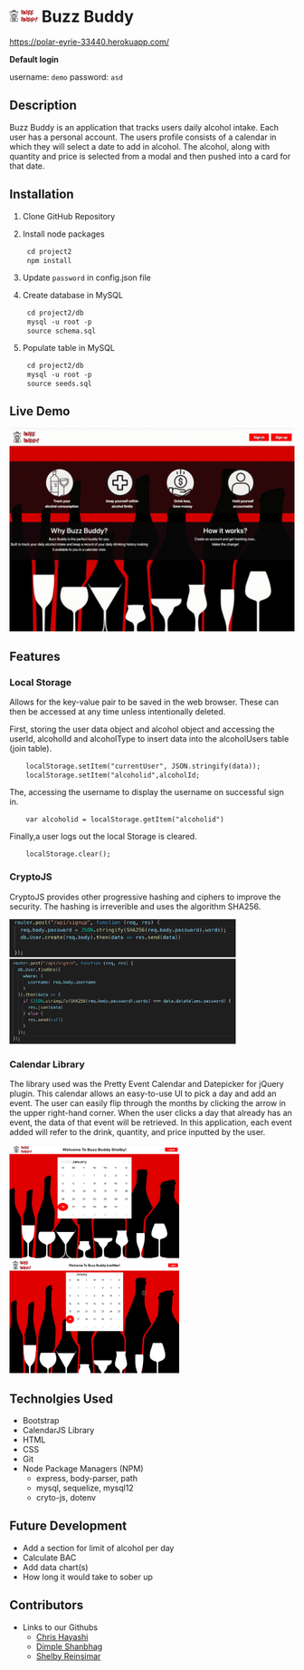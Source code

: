 # <img src="app/public/assets/images/logo1.png" width="50px"> Buzz Buddy 




https://polar-eyrie-33440.herokuapp.com/

**Default login**

username: `demo`
password: `asd`

## **Description**

 Buzz Buddy is an application that tracks users daily alcohol intake. Each user has a personal account. The users profile consists of a calendar in which they will select a date to add in alcohol.  The alcohol, along with quantity and price is selected from a modal and then pushed into a card for that date. 

## **Installation**

1. Clone GitHub Repository
2. Install node packages

        cd project2
        npm install
        
3. Update `password` in config.json file
4. Create database in MySQL

        cd project2/db
        mysql -u root -p
        source schema.sql

5. Populate table in MySQL

        cd project2/db
        mysql -u root -p
        source seeds.sql

## **Live Demo**


<img src="app/public/assets/images/demo.gif" width="600px">





## **Features**

### Local Storage

Allows for the key-value pair to be saved in the web browser. These can then be accessed at any time unless intentionally deleted. 

First, storing the user data object  and alcohol object and accessing the userId, alcoholId and alcoholType to insert data into the alcoholUsers table (join table).

        localStorage.setItem("currentUser", JSON.stringify(data));
        localStorage.setItem("alcoholid",alcoholId;


The, accessing the username to display the username
on successful sign in.

        var alcoholid = localStorage.getItem("alcoholid")

Finally,a user logs out the local Storage is cleared.

        localStorage.clear();


### CryptoJS

CryptoJS provides other progressive hashing and ciphers to improve the security. The hashing is irreverible and uses the algorithm SHA256.

<img src="app/public/assets/images/cryptoJs.png" width="400px">

<img src="app/public/assets/images/cryptoJS2.png" width="400px">


### Calendar Library

The library used was the Pretty Event Calendar and Datepicker for jQuery plugin. This calendar allows an easy-to-use UI to pick a day and add an event. The user can easily flip through the months by clicking the arrow in the upper right-hand corner. When the user clicks a day that already has an event, the data of that event will be retrieved. In this application, each event added will refer to the drink, quantity, and price inputted by the user.

<img src="app/public/assets/images/calendarJS.gif" width="300px" height="200px"> <img src="app/public/assets/images/calendarJS2.gif" width="300px" height="200px">


## **Technolgies Used**

* Bootstrap
* CalendarJS Library
* HTML
* CSS
* Git
* Node Package Managers (NPM)
    * express, body-parser, path
    * mysql, sequelize, mysql12
    * cryto-js, dotenv

## **Future Development**

* Add a section for limit of alcohol per day 
* Calculate BAC
* Add data chart(s)
* How long it would take to sober up


## **Contributors**
 - Links to our Githubs
    - [Chris Hayashi](https://github.com/Chris-Hayashi)
    - [Dimple Shanbhag](https://github.com/dimz13)
    - [Shelby Reinsimar](https://github.com/shelbyreins)

